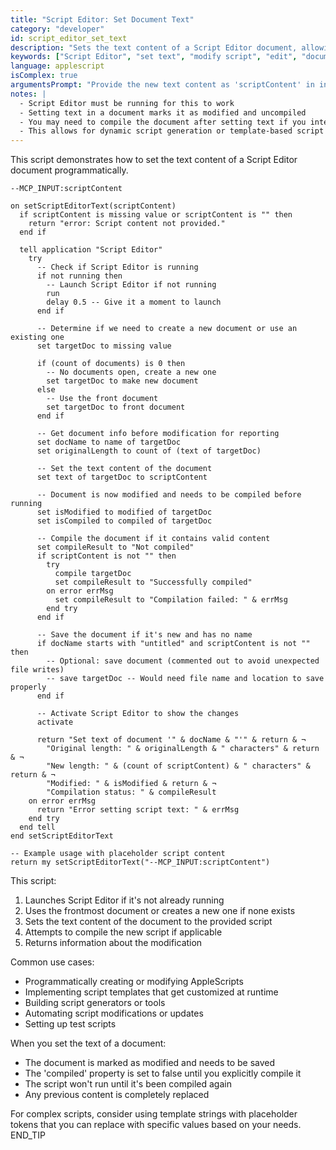 ```yaml
---
title: "Script Editor: Set Document Text"
category: "developer"
id: script_editor_set_text
description: "Sets the text content of a Script Editor document, allowing programmatic creation or modification of AppleScripts."
keywords: ["Script Editor", "set text", "modify script", "edit", "document", "code generation"]
language: applescript
isComplex: true
argumentsPrompt: "Provide the new text content as 'scriptContent' in inputData."
notes: |
  - Script Editor must be running for this to work
  - Setting text in a document marks it as modified and uncompiled
  - You may need to compile the document after setting text if you intend to run it
  - This allows for dynamic script generation or template-based script creation
---
```


This script demonstrates how to set the text content of a Script Editor document programmatically.

```applescript
--MCP_INPUT:scriptContent

on setScriptEditorText(scriptContent)
  if scriptContent is missing value or scriptContent is "" then
    return "error: Script content not provided."
  end if
  
  tell application "Script Editor"
    try
      -- Check if Script Editor is running
      if not running then
        -- Launch Script Editor if not running
        run
        delay 0.5 -- Give it a moment to launch
      end if
      
      -- Determine if we need to create a new document or use an existing one
      set targetDoc to missing value
      
      if (count of documents) is 0 then
        -- No documents open, create a new one
        set targetDoc to make new document
      else
        -- Use the front document
        set targetDoc to front document
      end if
      
      -- Get document info before modification for reporting
      set docName to name of targetDoc
      set originalLength to count of (text of targetDoc)
      
      -- Set the text content of the document
      set text of targetDoc to scriptContent
      
      -- Document is now modified and needs to be compiled before running
      set isModified to modified of targetDoc
      set isCompiled to compiled of targetDoc
      
      -- Compile the document if it contains valid content
      set compileResult to "Not compiled"
      if scriptContent is not "" then
        try
          compile targetDoc
          set compileResult to "Successfully compiled"
        on error errMsg
          set compileResult to "Compilation failed: " & errMsg
        end try
      end if
      
      -- Save the document if it's new and has no name
      if docName starts with "untitled" and scriptContent is not "" then
        -- Optional: save document (commented out to avoid unexpected file writes)
        -- save targetDoc -- Would need file name and location to save properly
      end if
      
      -- Activate Script Editor to show the changes
      activate
      
      return "Set text of document '" & docName & "'" & return & ¬
        "Original length: " & originalLength & " characters" & return & ¬
        "New length: " & (count of scriptContent) & " characters" & return & ¬
        "Modified: " & isModified & return & ¬
        "Compilation status: " & compileResult
    on error errMsg
      return "Error setting script text: " & errMsg
    end try
  end tell
end setScriptEditorText

-- Example usage with placeholder script content
return my setScriptEditorText("--MCP_INPUT:scriptContent")
```

This script:
1. Launches Script Editor if it's not already running
2. Uses the frontmost document or creates a new one if none exists
3. Sets the text content of the document to the provided script
4. Attempts to compile the new script if applicable
5. Returns information about the modification

Common use cases:
- Programmatically creating or modifying AppleScripts
- Implementing script templates that get customized at runtime
- Building script generators or tools
- Automating script modifications or updates
- Setting up test scripts

When you set the text of a document:
- The document is marked as modified and needs to be saved
- The 'compiled' property is set to false until you explicitly compile it
- The script won't run until it's been compiled again
- Any previous content is completely replaced

For complex scripts, consider using template strings with placeholder tokens that you can replace with specific values based on your needs.
END_TIP